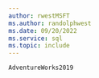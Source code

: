 ```yaml
---
author: rwestMSFT
ms.author: randolphwest
ms.date: 09/20/2022
ms.service: sql
ms.topic: include
---
```

 `AdventureWorks2019` 